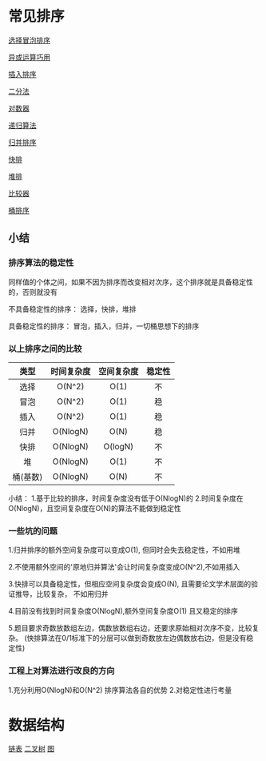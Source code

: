 # 常见排序

[选择冒泡排序](https://github.com/YooHannah/algorithm/blob/master/justCode/choosebubble.js)

[异或运算巧用](https://github.com/YooHannah/algorithm/blob/master/justCode/bitOperate.js)

[插入排序](https://github.com/YooHannah/algorithm/blob/master/justCode/insertSort.js)

[二分法](https://github.com/YooHannah/algorithm/blob/master/justCode/dichotomy.js)

[对数器](https://github.com/YooHannah/algorithm/blob/master/justCode//logMonitor.js)

[递归算法](https://github.com/YooHannah/algorithm/blob/master/justCode/recursion.js)

[归并排序](https://github.com/YooHannah/algorithm/blob/master/justCode/merge.js)

[快排](https://github.com/YooHannah/algorithm/blob/master/justCode/quickSort.js)

[堆排](https://github.com/YooHannah/algorithm/blob/master/justCode/heap.js)

[比较器](https://github.com/YooHannah/algorithm/blob/master/justCode/compareMontor.js)

[桶排序](https://github.com/YooHannah/algorithm/blob/master/justCode/radixSort.js)

## 小结
### 排序算法的稳定性

同样值的个体之间，如果不因为排序而改变相对次序，这个排序就是具备稳定性的，否则就没有

不具备稳定性的排序：
选择，快排，堆排

具备稳定性的排序：
冒泡，插入，归并，一切桶思想下的排序

### 以上排序之间的比较

类型 | 时间复杂度 | 空间复杂度 | 稳定性
 :-: | :-: | :-: | :-:
选择 | O(N^2) | O(1) | 不
冒泡 | O(N^2) | O(1) | 稳
插入 | O(N^2) | O(1) | 稳
归并 | O(NlogN) | O(N) | 稳
快排 | O(NlogN) | O(logN) | 不
堆 | O(NlogN) | O(1) | 不
桶(基数) | O(NlogN) | O(N) | 不

小结：
1.基于比较的排序，时间复杂度没有低于O(NlogN)的
2.时间复杂度在O(NlogN)，且空间复杂度在O(N)的算法不能做到稳定性

### 一些坑的问题

1.归并排序的额外空间复杂度可以变成O(1), 但同时会失去稳定性，不如用堆

2.不使用额外空间的'原地归并算法'会让时间复杂度变成O(N^2),不如用插入

3.快排可以具备稳定性，但相应空间复杂度会变成O(N), 且需要论文学术层面的验证推导，比较复杂， 不如用归并

4.目前没有找到时间复杂度O(NlogN),额外空间复杂度O(1) 且又稳定的排序

5.题目要求奇数放数组左边，偶数放数组右边，还要求原始相对次序不变，比较复杂。
(快排算法在0/1标准下的分层可以做到奇数放左边偶数放右边，但是没有稳定性)

### 工程上对算法进行改良的方向
1.充分利用O(NlogN)和O(N^2) 排序算法各自的优势
2.对稳定性进行考量

# 数据结构

[链表](https://github.com/YooHannah/algorithm/blob/master/justCode/box.js)
[二叉树](https://github.com/YooHannah/algorithm/blob/master/justCode/binaryTree.js)
[图](https://github.com/YooHannah/algorithm/blob/master/justCode/graph.js)

